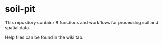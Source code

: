 soil-pit
======
This repository contains R functions and workflows for processing soil and spatial data.

Help files can be found in the wiki tab.
